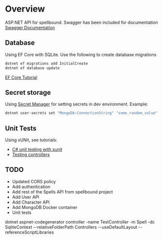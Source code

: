# Overview

ASP.NET API for spellbound. Swagger has been included for documentation [Swagger Documentation](https://localhost:5001/swagger)

## Database

Using EF Core with SQLite.
Use the following to create database migrations
```bash
dotnet ef migrations add InitialCreate
dotnet ef database update
```

[EF Core Tutorial](https://docs.microsoft.com/en-us/ef/core/get-started/aspnetcore/new-db?tabs=netcore-cli)

## Secret storage

Using [Secret Manager](https://docs.microsoft.com/en-us/aspnet/core/security/app-secrets?view=aspnetcore-2.1&tabs=macos) for setting secrets in dev environment.
Example:

``` bash
dotnet user-secrets set "MongoDb:ConnectionString" "some_random_value" --project spellbound-api/spellbound-api.csproj
```

## Unit Tests

Using xUNit, see tutorials:

- [C# unit testing with xunit](https://docs.microsoft.com/en-us/dotnet/core/testing/unit-testing-with-dotnet-test)
- [Testing controllers](https://docs.microsoft.com/en-us/aspnet/core/mvc/controllers/testing?view=aspnetcore-2.1)

## TODO

- Updated CORS policy
- Add authentication
- Add rest of the Spells API from spellbound project
- Add User API
- Add Character API
- Add MongoDB Docker container
- Unit tests


dotnet aspnet-codegenerator controller -name TestController -m Spell -dc SqliteContext --relativeFolderPath Controllers --useDefaultLayout --referenceScriptLibraries
